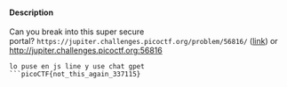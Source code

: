#### Description

Can you break into this super secure portal? `https://jupiter.challenges.picoctf.org/problem/56816/` ([link](https://jupiter.challenges.picoctf.org/problem/56816/)) or http://jupiter.challenges.picoctf.org:56816

````
lo puse en js line y use chat gpet 
```picoCTF{not_this_again_337115}